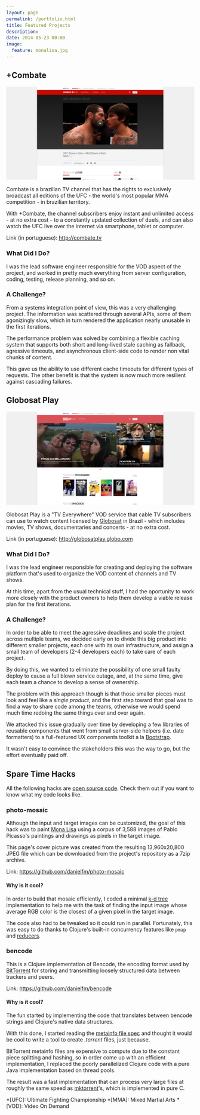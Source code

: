 ```yaml
---
layout: page
permalink: /portfolio.html
title: Featured Projects
description: 
date: 2014-05-23 00:00
image:
  feature: monalisa.jpg
---
```


## +Combate

![Combate.tv](/images/portfolio/combate-tv.png)

Combate is a brazilian TV channel that has the rights to exclusively broadcast
all editions of the UFC - the world's most popular MMA  competition - in
brazilian territory.

With +Combate, the channel subscribers enjoy instant and unlimited access - at
no extra cost - to a constantly updated collection of duels, and can also watch
the UFC live over the internet via smartphone, tablet or computer.

Link (in portuguese): <http://combate.tv>

### What Did I Do?

I was the lead software engineer responsible for the VOD aspect of the project,
and worked in pretty much everything from server configuration, coding, testing,
release planning, and so on.

### A Challenge?

From a systems integration point of view, this was a very challenging project.
The information was scattered through several APIs, some of them agonizingly
slow, which in turn rendered the application nearly unusable in the first
iterations.

The performance problem was solved by combining a flexible caching system that
supports both short and long-lived stale caching as fallback, agressive
timeouts, and asynchronous client-side code to render non vital chunks of
content.

This gave us the ability to use different cache timeouts for different
types of requests. The other benefit is that the system is now much more
resilient against cascading failures.

## Globosat Play

![Globosat Play](/images/portfolio/globosat-play.png)

Globosat Play is a "TV Everywhere" VOD service that cable TV subscribers can
use to watch content licensed by [Globosat](http://en.wikipedia.org/wiki/Globosat)
in Brazil - which includes movies, TV shows, documentaries and concerts - at
no extra cost.

Link (in portuguese): <http://globosatplay.globo.com>

### What Did I Do?

I was the lead engineer responsible for creating and deploying the software
platform that's used to organize the VOD content of channels and TV shows.

At this time, apart from the usual technical stuff, I had the oportunity to work
more closely with the product owners to help them develop a viable release plan
for the first iterations.

### A Challenge?

In order to be able to meet the agressive deadlines and scale the project across
multiple teams, we decided early on to divide this big product into different
smaller projects, each one with its own infrastructure, and assign a small team
of developers (2-4 developers each) to take care of each project.

By doing this, we wanted to eliminate the possibility of one small faulty deploy
to cause a full blown service outage, and, at the same time, give each team a
chance to develop a sense of ownership.

The problem with this approach though is that those smaller pieces must look and
feel like a _single product_, and the first step toward that goal was to find
a way to share code among the teams, otherwise we would spend much time redoing
the same things over and over again.

We attacked this issue gradually over time by developing a few libraries of
reusable components that went from small server-side helpers (i.e. date
formatters) to a full-featured UX components toolkit a la
[Bootstrap](http://getbootstrap.com).

It wasn't easy to convince the stakeholders this was the way to go, but the
effort eventually paid off.

## Spare Time Hacks

All the following hacks are [open source code](https://github.com/danielfm).
Check them out if you want to know what my code looks like.

### photo-mosaic

Although the input and target images can be customized, the goal of this hack
was to paint [Mona Lisa](http://en.wikipedia.org/wiki/Mona_Lisa) using a corpus
of 3,588 images of Pablo Picasso's paintings and drawings as pixels in the
target image.

This page's cover picture was created from the resulting 13,960x20,800 JPEG
file which can be downloaded from the project's repository as a 7zip archive.

Link: <https://github.com/danielfm/photo-mosaic>

#### Why is it cool?

In order to build that mosaic efficiently, I coded a minimal
[k-d tree](http://en.wikipedia.org/wiki/K-d_tree) implementation to help me
with the task of finding the input image whose average RGB color is the closest
of a given pixel in the target image.

The code also had to be tweaked so it could run in parallel. Fortunately,
this was easy to do thanks to Clojure's built-in concurrency features like
`pmap` and [reducers](http://clojure.com/blog/2012/05/15/anatomy-of-reducer.html).

### bencode

This is a Clojure implementation of Bencode, the encoding format used by
[BitTorrent](http://en.wikipedia.org/wiki/BitTorrent) for storing and
transmitting loosely structured data between trackers and peers.

Link: <https://github.com/danielfm/bencode>

#### Why is it cool?

The fun started by implementing the code that translates between bencode
strings and Clojure's native data structures.

With this done, I started reading the
[metainfo file spec](http://www.bittorrent.org/beps/bep_0003.html)
and thought it would be cool to write a tool to create _.torrent_ files,
just because.

BitTorrent metainfo files are expensive to compute due to the constant piece
splitting and hashing, so in order come up with an efficient implementation,
I replaced the poorly parallelized Clojure code with a pure Java implementation
based on thread pools.

The result was a fast implementation that can process very large files at
roughly the same speed as [mktorrent](http://mktorrent.sourceforge.net)'s,
which is implemented in pure C.

*[UFC]: Ultimate Fighting Championship
*[MMA]: Mixed Martial Arts
*[VOD]: Video On Demand
